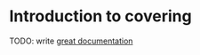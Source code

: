 # Introduction to covering

TODO: write [great documentation](http://jacobian.org/writing/what-to-write/)
